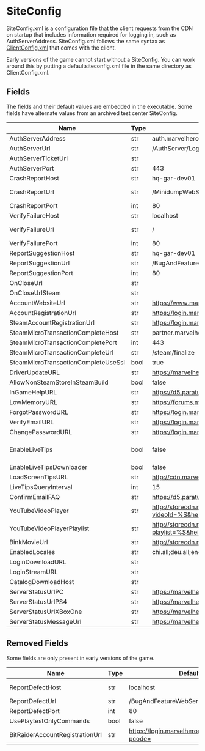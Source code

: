 # SiteConfig

SiteConfig.xml is a configuration file that the client requests from the CDN on startup that includes information required for logging in, such as AuthServerAddress. SiteConfig.xml follows the same syntax as [ClientConfig.xml](./ClientConfig.md) that comes with the client.

Early versions of the game cannot start without a SiteConfig. You can work around this by putting a defaultsiteconfig.xml file in the same directory as ClientConfig.xml.

## Fields

The fields and their default values are embedded in the executable. Some fields have alternate values from an archived test center SiteConfig.

| Name                                | Type | Default Value                                                                                     | Note                                                                                                                                               |
| ----------------------------------- | ---- | ------------------------------------------------------------------------------------------------- | -------------------------------------------------------------------------------------------------------------------------------------------------- |
| AuthServerAddress                   | str  | auth.marvelheroes.com                                                                             | Archived value: auth.testcenter.marvelheroes.com                                                                                                   |
| AuthServerUrl                       | str  | /AuthServer/Login/IndexPB                                                                         |                                                                                                                                                    |
| AuthServerTicketUrl                 | str  |                                                                                                   |                                                                                                                                                    |
| AuthServerPort                      | str  | 443                                                                                               | Always 443 in Shipping builds                                                                                                                      |
| CrashReportHost                     | str  | hq-gar-dev01                                                                                      | Archived value: auth.testcenter.marvelheroes.com                                                                                                   |
| CrashReportUrl                      | str  | /MinidumpWebService/Home/ProcessPostedDump                                                        | Archived value: /CrashDumpFrontend/Multipart/ProcessCrashReport                                                                                    |
| CrashReportPort                     | int  | 80                                                                                                |                                                                                                                                                    |
| VerifyFailureHost                   | str  | localhost                                                                                         | Archived value: hq-sis01-qa01.hq-california.com                                                                                                    |
| VerifyFailureUrl                    | str  | /                                                                                                 | Archived value: /CrashDumpFrontend/Multipart/ProcessVerifyReport                                                                                   |
| VerifyFailurePort                   | int  | 80                                                                                                |                                                                                                                                                    |
| ReportSuggestionHost                | str  | hq-gar-dev01                                                                                      | Archived value: auth.testcenter.marvelheroes.com                                                                                                   |
| ReportSuggestionUrl                 | str  | /BugAndFeatureWebService/NewSuggestion                                                            |                                                                                                                                                    |
| ReportSuggestionPort                | int  | 80                                                                                                |                                                                                                                                                    |
| OnCloseUrl                          | str  |                                                                                                   |                                                                                                                                                    |
| OnCloseUrlSteam                     | str  |                                                                                                   |                                                                                                                                                    |
| AccountWebsiteUrl                   | str  | https://www.marvelheroes.com                                                                      |                                                                                                                                                    |
| AccountRegistrationUrl              | str  | https://login.marvelheroes.com/registration.php?pcode=                                            |                                                                                                                                                    |
| SteamAccountRegistrationUrl         | str  | https://login.marvelheroes.com/registration.php?pcode=steam                                       |                                                                                                                                                    |
| SteamMicroTransactionCompleteHost   | str  | partner.marvelheroes.com                                                                          | Beta 1.9 value: hq-gar-dev01                                                                                                                       |
| SteamMicroTransactionCompletePort   | int  | 443                                                                                               |                                                                                                                                                    |
| SteamMicroTransactionCompleteUrl    | str  | /steam/finalize                                                                                   | Beta 1.9 value: /echowebservice                                                                                                                    |
| SteamMicroTransactionCompleteUseSsl | bool | true                                                                                              |                                                                                                                                                    |
| DriverUpdateURL                     | str  | https://marvelheroes.com/support/drivers                                                          |                                                                                                                                                    |
| AllowNonSteamStoreInSteamBuild      | bool | false                                                                                             |                                                                                                                                                    |
| InGameHelpURL                       | str  | https://d5.parature.com/ics/support/default.asp?deptID=15144                                      |                                                                                                                                                    |
| LowMemoryURL                        | str  | https://forums.marvelheroes.com/discussion/comment/1179527/#Comment_1179527                       |                                                                                                                                                    |
| ForgotPasswordURL                   | str  | https://login.marvelheroes.com/forgotpassword.php                                                 |                                                                                                                                                    |
| VerifyEmailURL                      | str  | https://login.marvelheroes.com                                                                    |                                                                                                                                                    |
| ChangePasswordURL                   | str  | https://login.marvelheroes.com/dashboard/changepassword.php                                       |                                                                                                                                                    |
| EnableLiveTips                      | bool | false                                                                                             | If this is enabled and EnableLiveTipsDownloader is disabled, the client loads live tips from DefaultLoadingScreenTips.xml in its config directory. |
| EnableLiveTipsDownloader            | bool | false                                                                                             |                                                                                                                                                    |
| LoadScreenTipsURL                   | str  | http://cdn.marvelheroes.com/marvelheroes/liveloadingtips.xml                                      |                                                                                                                                                    |
| LiveTipsQueryInterval               | int  | 15                                                                                                | In minutes                                                                                                                                         |
| ConfirmEmailFAQ                     | str  | https://d5.parature.com/ics/support/default.asp?deptID=15144                                      |                                                                                                                                                    |
| YouTubeVideoPlayer                  | str  | http://storecdn.marvelheroes.com/cdn/youtubePlayer.html?videoId=%S&height=%d&width=%d&protoId=%S  |                                                                                                                                                    |
| YouTubeVideoPlayerPlaylist          | str  | http://storecdn.marvelheroes.com/cdn/youtubePlayer.html?playlist=%S&height=%d&width=%d&protoId=%S |                                                                                                                                                    |
| BinkMovieUrl                        | str  | http://storecdn.marvelheroes.com/cdn/videos/%s                                                    |                                                                                                                                                    |
| EnabledLocales                      | str  | chi.all;deu.all;eng.all;fra.all;jpn.all;kor.all;por.all;rus.all;sg1.all;sg2.all;sg3.all;spa.all   |                                                                                                                                                    |
| LoginDownloadURL                    | str  |                                                                                                   |                                                                                                                                                    |
| LoginStreamURL                      | str  |                                                                                                   |                                                                                                                                                    |
| CatalogDownloadHost                 | str  |                                                                                                   |                                                                                                                                                    |
| ServerStatusUrlPC                   | str  | https://marvelheroes.com/status/PC                                                                | Added in 1.53                                                                                                                                      |
| ServerStatusUrlPS4                  | str  | https://marvelheroes.com/status/PS4                                                               | Added in 1.53                                                                                                                                      |
| ServerStatusUrlXBoxOne              | str  | https://marvelheroes.com/status/XBOXONE                                                           | Added in 1.53                                                                                                                                      |
| ServerStatusMessageUrl              | str  | https://marvelheroes.com/platform                                                                 | Added in 1.53                                                                                                                                      |

## Removed Fields

Some fields are only present in early versions of the game.

| Name                            | Type | Default Value                                          | Note                                             |
| ------------------------------- | ---- | ------------------------------------------------------ | ------------------------------------------------ |
| ReportDefectHost                | str  | localhost                                              | Archived value: auth.testcenter.marvelheroes.com |
| ReportDefectUrl                 | str  | /BugAndFeatureWebService/NewDefect                     |                                                  |
| ReportDefectPort                | int  | 80                                                     |                                                  |
| UsePlaytestOnlyCommands         | bool | false                                                  |                                                  |
| BitRaiderAccountRegistrationUrl | str  | https://login.marvelheroes.com/registration.php?pcode= |                                                  |
